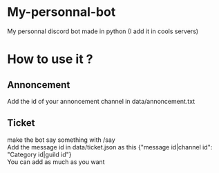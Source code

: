 # My-personnal-bot
My personnal discord bot made in python (I add it in cools servers)
# How to use it ?
## Annoncement
Add the id of your annoncement channel in data/annoncement.txt
## Ticket
make the bot say something with /say
<br>
Add the message id in data/ticket.json as this {"message id|channel id": "Category id|guild id"}
<br>
You can add as much as you want
